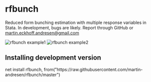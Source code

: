 # rfbunch
Reduced form bunching estimation with multiple response variables in Stata. In development, bugs are likely. Report through GitHub or martin.eckhoff.andresen@gmail.com

![rfbunch example1](https://github.com/martin-andresen/rfbunch/blob/master/ex1.png)
![rfbunch example2](https://github.com/martin-andresen/rfbunch/blob/master/ex2.png)

<h2>Installing development version</h2>
net install rfbunch, from("https://raw.githubusercontent.com/martin-andresen/rfbunch/master")
